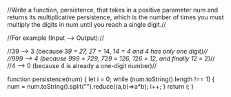 //Write a function, persistence, that takes in a positive parameter num and returns its multiplicative persistence, which is the number of times you must multiply the digits in num until you reach a single digit.//

//For example (Input --> Output)://

//39 --> 3 (because 3*9 = 27, 2*7 = 14, 1*4 = 4 and 4 has only one digit)//
//999 --> 4 (because 9*9*9 = 729, 7*2*9 = 126, 1*2*6 = 12, and finally 1*2 = 2)//
//4 --> 0 (because 4 is already a one-digit number)//


function persistence(num) {
   let i = 0;
   while (num.toString().length !== 1) {
    num = num.toString().split("").reduce((a,b)=>a*b);
    i++;
   }
   return i;
}
